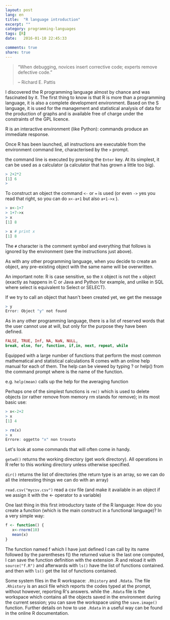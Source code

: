 ```yaml
---
layout: post
lang: en
title:  "R language introduction"
excerpt: ""
category: programming-languages
tags: [R]
date:   2016-01-10 22:45:33

comments: true
share: true
---
```


> “When debugging, novices insert corrective code; experts remove defective code.”
> 
> – Richard E. Pattis


I discovered the R programming language almost by chance and was fascinated by it.
The first thing to know is that R is more than a programming language, it is also a complete development environment. 
Based on the S language, it is used for the management and statistical analysis of data for the production of graphs and is available free of charge under the constraints of the GPL licence. 

R is an interactive environment (like Python): commands produce an immediate response. 

Once R has been launched, all instructions are executable from the
environment command line, characterised by the `>` prompt.
 
the command line is executed by pressing the `Enter` key. 
At its simplest, it can be used as a calculator (a calculator that has grown a little too big).

```r
> 2+2*2
[1] 6
> 
```


To construct an object the command `<-` or `=` is used (or even `->` yes you read that right, so you can do `x<-a+1` but also `a+1->x` ).

```r
> x<-1+7
> 1+7->x
> x
[1] 8

> x # print x
[1] 8
```


The `#` character is the comment symbol and everything that follows is
ignored by the environment (see the instructions just above).

As with any other programming language, when you decide to create an object, any pre-existing object with the same name will be overwritten.

An important note: R is case sensitive, so the `X` object is not the `x` object (exactly as happens in C or Java and Python for example, and unlike in SQL where select is equivalent to Select or SELECT).

If we try to call an object that hasn't been created yet, we get the message

```r
> y
Error: Object "y" not found
```

As in any other programming language, there is a list of reserved words that the user cannot use at will, but only for the purpose they have been defined.

```r
FALSE, TRUE, Inf, NA, NaN, NULL, 
break, else, for, function, if,in, next, repeat, while
```

Equipped with a large number of functions that perform the most common
mathematical and statistical calculations R comes with an online help manual for each of them. 
The help can be viewed by typing ?<f> or help(<f>) from the command prompt where <f> is the name of the function.

e.g. `help(mean)` calls up the help for the averaging function

Perhaps one of the simplest functions is `rm()` which is used to delete objects (or rather remove from memory rm stands for remove);
in its most basic use:

```r
> x<-2+2
> x
[1] 4
```

```r
> rm(x)
> x
Errore: oggetto "x" non trovato
```
Let's look at some commands that will often come in handy.

`getwd()` returns the working directory (get work directory). All operations in R refer to this working directory unless otherwise specified.

`dir()` returns the list of directories (the return type is an array, so we can do all the interesting things we can do with an array)

`read.csv("mycsv.csv")` read a csv file (and make it available in an object if we assign it with the <- operator to a variable)

One last thing in this first introductory taste of the R language: How do you create a function (which is the main construct in a functional language)? In a very simple way:

```r
f <- function() {
   x<-rnorm(10)
   mean(x)
}
```
The function named f which I have just defined I can call by its name followed by the parentheses f() the returned value is the last one computed, I can save the function definition with the extension .R and reload it with `source("f.R")` and afterwards with `ls()` have the list of functions contained.
and then with `ls()` get the list of functions contained.

Some system files in the R workspace: `.Rhistory` and `.Rdata`.
The file `.Rhistory` is an ascii file which reports the codes typed at the prompt, without
however, reporting R's answers.
while the `.Rdata` file is the workspace which contains all the objects saved in the environment during the current session; you can save the workspace using the `save.image()` function. Further details on how to use `.Rdata` in a useful way can be found in the online R documentation.
